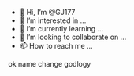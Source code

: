 - 👋 Hi, I’m @GJ177
- 👀 I’m interested in ...
- 🌱 I’m currently learning ...
- 💞️ I’m looking to collaborate on ...
- 📫 How to reach me ...

<!---
GJ177/GJ177 is a ✨ special ✨ repository because its `README.md` (this file) appears on your GitHub profile.
You can click the Preview link to take a look at your changes.
--->ok <Google>name change godlogy 
